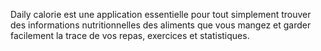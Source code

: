Daily calorie est une application essentielle pour tout simplement trouver des informations
nutritionnelles des aliments que vous mangez et garder facilement la trace de vos repas,
exercices et statistiques. 
